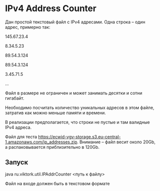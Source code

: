 # IPv4 Address Counter
Дан простой текстовый файл с IPv4 адресами. Одна строка – один адрес, примерно так:

145.67.23.4

8.34.5.23

89.54.3.124

89.54.3.124

3.45.71.5

...


Файл в размере не ограничен и может занимать десятки и сотни гигабайт.

Необходимо посчитать количество уникальных адресов в этом файле, затратив как можно меньше памяти и времени.

В реализации предполагается, что строки не пустые и там валидные IPv4 адреса. 

Файл для теста https://ecwid-vgv-storage.s3.eu-central-1.amazonaws.com/ip_addresses.zip. Внимание – файл весит около 20Gb, а распаковывается приблизительно в 120Gb.

## Запуск 
java ru.viktork.util.IPAddrCounter <путь к файлу>

Файл на входе должен быть в текстовом формате